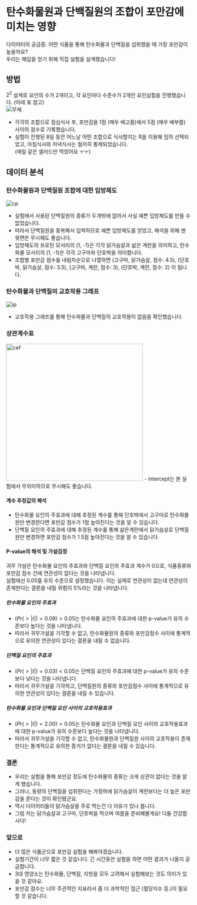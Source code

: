 # 탄수화물원과 단백질원의 조합이 포만감에 미치는 영향
다이어터의 궁금증: 어떤 식품을 통해 탄수화물과 단백질을 섭취했을 때 가장 포만감이 높을까요? <br>
우리는 해답을 얻기 위해 직접 실험을 설계했습니다! 
## 방법
$2^{2}$ 설계로 요인의 수가 2개이고, 각 요인마다 수준수가 2개인 요인실험을 진행했습니다. (아래 표 참고) <br>
![무제](https://user-images.githubusercontent.com/90596549/236738214-b6eaf022-4b83-4b2b-894b-2c54f672870c.png)
<br>
- 각각의 조합으로 점심식사 후, 포만감을 1점 (매우 배고픔)에서 5점 (매우 배부름) 사이의 점수로 기록했습니다. <br>
- 실험이 진행된 8일 동안 어느날 어떤 조합으로 식사할지는 R을 이용해 임의 선택되었고, 아침식사와 저녁식사는 철저히 통제되었습니다.<br> 
(매일 같은 샐러드만 먹었어요 ㅜㅜ) <br>
## 데이터 분석 
### 탄수화물원과 단백질원 조합에 대한 입방체도 
![cp](https://user-images.githubusercontent.com/90596549/236738671-ec0d733a-a792-4aa0-a1a5-585450960966.png)

- 실험에서 사용된 단백질원의 종류가 두개밖에 없어서 사실 예쁜 입방체도를 만들 수 없었습니다. <br> 
- 따라서 단백질원을 중복해서 입력하므로 예쁜 입방체도를 얻었고, 해석을 위해 맨 윗면은 무시해도 좋습니다. <br>
- 입방체도의 프로틴 모서리의 (1, -1)은 각각 닭가슴살과 삶은 계란을 의미하고, 탄수화물 모서리의 (1, -1)은 각각 고구마와 단호박을 의미합니다. <br>
- 조합별 포만감 점수를 내림차순으로 나열하면 (고구마, 닭가슴살, 점수: 4.5), (단호박, 닭가슴살, 점수: 3.5), (고구마, 계란, 점수: 3), (단호박, 계란, 점수: 2) 이 됩니다. <br>

### 탄수화물과 단백질의 교호작용 그래프 
![ip](https://user-images.githubusercontent.com/90596549/236738697-207376fd-8445-4954-b8a3-556a12dbbb51.png)

- 교호작용 그래프를 통해 탄수화물과 단백질의 교호작용이 없음을 확인했습니다. 

### 상관계수표
<img width="372" alt="cef" src="https://user-images.githubusercontent.com/90596549/236738736-8280b612-31f0-4c4e-8f45-51cb0a570b05.png">
- intercept는 본 실험에서 무의미하므로 무시해도 좋습니다. <br>

#### 계수 추정값의 해석
- 탄수화물 요인의 주효과에 대해 추정된 계수를 통해 단호박에서 고구마로 탄수화물원만 변경한다면 포만감 점수가 1점 높아진다는 것을 알 수 있습니다. <br>
- 단백질 요인의 주효과에 대해 추정된 계수를 통해 삶은계란에서 닭가슴살로 단백질원만 변경하면 포만감 점수가 1.5점 높아진다는 것을 알 수 있습니다. <br>

#### P-value의 해석 및 가설검정
귀무 가설은 탄수화물 요인의 주효과와 단백질 요인의 주효과 계수가 0으로, 식품종류와 포만감 점수 간에 연관성이 없다는 것을 나타냅니다. <br> 
실험에선 0.05를 유의 수준으로 설정했습니다. 이는 실제로 연관성이 없는데 연관성이 존재한다는 결론을 내릴 위험이 5%라는 것을 나타냅니다. <br>
##### 탄수화물 요인의 주효과
- $(Pr(>|t|)=0.09) > 0.05$는 탄수화물 요인의 주효과에 대한 p-value가 유의 수준보다 높다는 것을 나타냅니다. <br>
- 따라서 귀무가설을 기각할 수 없고, 탄수화물원의 종류와 포만감점수 사이에 통계적으로 유의한 연관성이 있다는 결론을 내릴 수 없습니다.<br>
##### 단백질 요인의 주효과
- $(Pr(>|t|)=0.03) < 0.05$는 단백질 요인의 주효과에 대한 p-value가 유의 수준보다 낮다는 것을 나타냅니다. <br>
- 따라서 귀무가설을 기각하고, 단백질원의 종류와 포만감점수 사이에 통계적으로 유의한 연관성이 있다는 결론을 내릴 수 있습니다.<br>
##### 탄수화물 요인과 단백질 요인 사이의 교호작용효과
- $(Pr(>|t|)=2.00) > 0.05$는 탄수화물 요인과 단백질 요인 사이의 교호작용효과에 대한 p-value가 유의 수준보다 높다는 것을 나타냅니다. <br>
- 따라서 귀무가설을 기각할 수 없고, 탄수화물원과 단백질원 사이의 교호작용이 존재한다는 통계적으로 유의한 증거가 없다는 결론을 내릴 수 있습니다.<br>

### 결론
- 우리는 실험을 통해 포만감 정도에 탄수화물의 종류는 크게 상관이 없다는 것을 알게 됐습니다. <br>
- 그러나, 동량의 단백질을 섭취한다는 가정하에 닭가슴살이 계란보다는 더 높은 포만감을 준다는 것이 확인됐군요. <br>
- 역시 다이어터들이 닭가슴살을 주로 먹는건 다 이유가 있나 봅니다. 
- 그럼 저는 닭가슴살과 고구마, 단호박을 먹으며 여름을 준비해볼게요! 다들 건강합시다!

### 앞으로
- 더 많은 식품군으로 포만감 실험을 해봐야겠습니다. 
- 실험기간이 너무 짧은 것 같습니다. 긴 시간동안 실험을 하면 어떤 결과가 나올지 궁금합니다. 
- 3대 영양소는 탄수화물, 단백질, 지방을 모두 고려해서 실험해보는 것도 의미가 있을 것 같아요. 
- 포만감 점수는 너무 주관적인 지표라서 좀 더 과학적인 접근 (혈당지수 등.)이 필요할 것 같습니다. 


